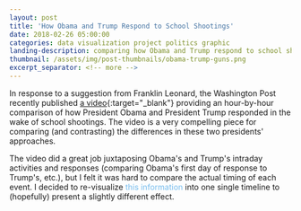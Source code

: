 ```yaml
---
layout: post
title: 'How Obama and Trump Respond to School Shootings'
date: 2018-02-26 05:00:00
categories: data visualization project politics graphic
landing-description: comparing how Obama and Trump respond to school shootings
thumbnail: /assets/img/post-thumbnails/obama-trump-guns.png
excerpt_separator: <!-- more -->
---
```


In response to a suggestion from Franklin Leonard, the Washington Post recently published [a video](https://www.youtube.com/watch?v=uHrvODeA8-E){:target="_blank"} providing an hour-by-hour comparison of how President Obama and President Trump responded in the wake of school shootings. The video is a very compelling piece for comparing (and contrasting) the differences in these two presidents' approaches.

The video did a great job juxtaposing Obama's and Trump's intraday activities and responses (comparing Obama's first day of response to Trump's, etc.), but I felt it was hard to compare the actual timing of each event. I decided to re-visualize <span id="footnote-1" class="footnote">this information</span> into one single timeline to (hopefully) present a slightly different effect.

<!-- more -->

<svg id="d3-obama-trump-gun-response">
</svg>

<style>
#d3-obama-trump-gun-response {
    width: 100%;
    height: 2000px;
}

.footnote {
    color: #77bdee;
    cursor: pointer;
}

.footnote:hover {
    text-decoration: underline;
}

.jBox-Tooltip{
    font-family: 'Yantramanav', 'sans-serif';
    max-width: 300px;
}

text.header {
    font-size: 24px;
    text-anchor: middle;
}

line#center-line {
    stroke: #dadede;
    stroke-width: 2;
}

line.marker-line-day {
    stroke: #dadede;
    stroke-width: 1;
}

line.marker-line {
    stroke: #a4a4a4;
    stroke-width: 1;
}

circle.marker-circle {
    stroke: gray;
    fill: #dadede;
}

text.marker-text-day {
    font-size: 12px;
    text-anchor: middle;
}

text.time-string, text.desc-string {
    font-size: 12px;
}

.time-string.Obama, .desc-string.Obama { text-anchor: end; }
.time-string.Trump, .desc-string.Trump { text-anchor: start; }

.header.Obama, .time-string.Obama { fill: #77bdee; }
.header.Trump, .time-string.Trump { fill: #ff6e6c; }

</style>

<script>
new jBox('Tooltip', {
  attach: '#footnote-1',
  content: "I used transcribed versions of the Washington Post's chyrons for each event's time and description. Some of the descriptions were slightly edited for clarity in this alternate format. Whenever an explicit time was not given (e.g., evening), I used an approximate time."
});

var ot_gun_svg = d3.select("#d3-obama-trump-gun-response");

var margin = {top: 25, right: 15, bottom: 25, left: 15},
    width  = $('#d3-obama-trump-gun-response').width() -  margin.left - margin.right,
    height = $('#d3-obama-trump-gun-response').height() - margin.top - margin.bottom,
    is_mobile = (width >= 470 ? false : true);

var max_hour = 24 * 6 + 8;

var data = [ ];

d3.csv("/assets/data/trump-obama-gun-comp-data.csv", function(d) {
    d.time_approx = +d.time_approx;
    d.hours_into_day = +d.hours_into_day;
    d.days_since_shooting = +d.days_since_shooting;
    d.branch_offset = +d.branch_offset;
    d.first_of_day = +d.first_of_day;
    d.wrap_width = +d.wrap_width;
    d.alt_wrap_width = +d.alt_wrap_width;
    d.event_id = +d.event_id;
    return d;
}, function(error, d) {

    // add headers
    ot_gun_svg.append('text')
        .classed('header', true)
        .classed('Obama', true)
        .attr('x', margin.left + width * 1 / 4 - 10)
        .attr('y', margin.top + 7)
        .attr('wrap-width', 200)
        .attr('alt-wrap-width', 100)
        .text('Obama, Newtown');

    ot_gun_svg.append('text')
        .classed('header', true)
        .classed('Trump', true)
        .attr('x', margin.left + width * 3 / 4 + 10)
        .attr('y', margin.top + 7)
        .attr('wrap-width', 200)
        .attr('alt-wrap-width', 100)
        .text('Trump, Parkland');

    wrap(d3.selectAll('text.header'), (width > 500 ? true : false));

    // add center line
    ot_gun_svg.append('line')
        .attr('id', 'center-line')
        .attr('x1', margin.left + width / 2)
        .attr('x2', margin.left + width / 2)
        .attr('y1', margin.top)
        .attr('y2', margin.top + height);

    // for each day in timeline, add day markers
    for (var i = 0; i < max_hour; i += 24) {
        ot_gun_svg.append('line')
            .classed('marker-line-day', true)
            .attr('x1', margin.left + width * 9 / 20)
            .attr('x2', margin.left + width * 11 / 20)
            .attr('y1', margin.top  + (i / max_hour) * height)
            .attr('y2', margin.top  + (i / max_hour) * height);

        ot_gun_svg.append('rect')
            .classed('marker-text-cover-day', true)
            .attr('x', margin.left + width / 2 - 20)
            .attr('y', margin.top  + (i / max_hour) * height - 8)
            .attr('width', 40)
            .attr('height', 16)
            .style('fill', 'white');

        ot_gun_svg.append('text')
            .classed('marker-text-day', true)
            .attr('x', margin.left + width / 2)
            .attr('y', margin.top  + (i / max_hour) * height + 2)
            .text(i >= 6 * 24 ? 'Later' : 'Day ' + ((i / 24) + 1));
    }

    data = d;
    render_events(data);
});

function draw_marker_line(path) {
    for (var i = 0; i < path.length - 1; i++) {
        ot_gun_svg.append('line')
            .classed('marker-line', true)
            .attr('x1', path[i][0])
            .attr('x2', path[i + 1][0])
            .attr('y1', path[i][1])
            .attr('y2', path[i + 1][1]);
    }
}

function render_events(d) { 
    for (var i = 0; i < d.length; i++) {
        var time_str = "",
            branch_h = margin.top + ((24 * d[i].days_since_shooting + d[i].hours_into_day) / max_hour) * height,
            branch_w = margin.left + width / 2 + (width * (3 + d[i].branch_offset) / 20) * (d[i].obama_trump == "Obama" ? -1 : 1),
            marker_line_path = [[margin.left + width / 2, branch_h], [branch_w, branch_h]];

        // parse time string
        var time_str = "";
        if (d[i].days_since_shooting == 6) {
            time_str == "";
        } else if (d[i].first_of_day == 1) {
            if (d[i].time_approx == 1 && d[i].alt_time_desc.length > 0) time_str = d[i].date + ", " + d[i].alt_time_desc;
            else if (d[i].time_approx == 1) time_str = d[i].date;
            else time_str = d[i].date + ", " + d[i].time;
        } else {
            if (d[i].time_approx == 1 && d[i].alt_time_desc.length > 0) time_str = d[i].alt_time_desc;
            else if (d[i].time_approx == 1) time_str = d[i].date;
            else time_str = d[i].time;
        }

        // adjust branch placement if mobile
        if (is_mobile) {
            if (d[i].event_id == 1) {
                marker_line_path = [[margin.left + width / 2, branch_h],
                                    [margin.left + width / 2 - 20, branch_h],
                                    [margin.left + width / 2 - 20, branch_h - 60],
                                    [margin.left + width * 1.25 / 4, branch_h - 60]];
            } else if (d[i].event_id == 2) {
                marker_line_path = [[margin.left + width / 2, branch_h],
                                    [margin.left + width * .8 / 4, branch_h]]
            } else if (d[i].event_id == 5) {
                marker_line_path = [[margin.left + width / 2, branch_h],
                                    [margin.left + width / 2 - 20, branch_h],
                                    [margin.left + width / 2 - 20, branch_h - 60],
                                    [margin.left + width * 1.5 / 4, branch_h - 60]];
            } else if (d[i].event_id == 7) {
                marker_line_path = [[margin.left + width / 2, branch_h],
                                    [margin.left + width / 2 - 20, branch_h],
                                    [margin.left + width / 2 - 20, branch_h - 60],
                                    [margin.left + width * 1.25 / 4, branch_h - 60]];
            } else if (d[i].event_id == 12) {
                marker_line_path = [[margin.left + width / 2, branch_h],
                                    [margin.left + width / 2 + 20, branch_h],
                                    [margin.left + width / 2 + 20, branch_h - 80],
                                    [margin.left + width * 2.6 / 4, branch_h - 80]];
            } else if (d[i].event_id == 14) { 
                marker_line_path = [[margin.left + width / 2, branch_h],
                                    [margin.left + width / 2 + 30, branch_h],
                                    [margin.left + width / 2 + 30, branch_h - 100],
                                    [margin.left + width * 2.95 / 4, branch_h - 100]];
            } else if (d[i].event_id == 16) { 
                marker_line_path = [[margin.left + width / 2, branch_h],
                                    [margin.left + width / 2 + 10, branch_h],
                                    [margin.left + width / 2 + 10, branch_h + 55],
                                    [margin.left + width * 2.35 / 4, branch_h + 55]];
            } else if (d[i].event_id == 19) {
                marker_line_path = [[margin.left + width / 2, branch_h],
                                    [margin.left + width / 2 + 30, branch_h],
                                    [margin.left + width / 2 + 30, branch_h - 90],
                                    [margin.left + width * 2.7 / 4, branch_h - 90]];
            } else if (d[i].event_id == 20) {
                marker_line_path = [[margin.left + width / 2, branch_h],
                                    [margin.left + width / 2 + 40, branch_h],
                                    [margin.left + width / 2 + 40, branch_h + 70],
                                    [margin.left + width * 3.2 / 4, branch_h + 70]];
            } else if (d[i].event_id == 21) {
                marker_line_path = [[margin.left + width / 2, branch_h],
                                    [margin.left + width / 2 + 10, branch_h],
                                    [margin.left + width / 2 + 10, branch_h + 55],
                                    [margin.left + width * 2.35 / 4, branch_h + 55]];
            }
        }

        // draw branch
        draw_marker_line(marker_line_path);

        // place time description
        ot_gun_svg.append('text')
            .classed('time-string', true)
            .classed(d[i].obama_trump, true)
            .attr('x', marker_line_path[marker_line_path.length - 1][0] + (d[i].obama_trump == "Obama" ? -5 : 5))
            .attr('y', marker_line_path[marker_line_path.length - 1][1] + 3)
            .text(time_str);

        // place marker circle
        ot_gun_svg.append('circle')
            .classed('marker-circle', true)
            .attr('r', 3.5)
            .attr('cx', margin.left + width / 2)
            .attr('cy', branch_h);

        // place description
        if (d[i].days_since_shooting < 6) {
            ot_gun_svg.append('text')
                .classed('desc-string', true)
                .classed(d[i].obama_trump, true)
                .attr('x', marker_line_path[marker_line_path.length - 1][0] + (d[i].obama_trump == "Obama" ? -5 : 5))
                .attr('y', marker_line_path[marker_line_path.length - 1][1] + 18)
                .attr('wrap-width', d[i].wrap_width)
                .attr('alt-wrap-width', d[i].alt_wrap_width)
                .text(d[i].description);
        } else {
            ot_gun_svg.append('text')
                .classed('desc-string', true)
                .classed(d[i].obama_trump, true)
                .attr('x', marker_line_path[marker_line_path.length - 1][0] + (d[i].obama_trump == "Obama" ? -5 : 5))
                .attr('y', marker_line_path[marker_line_path.length - 1][1] + 3)
                .attr('wrap-width', d[i].wrap_width)
                .attr('alt-wrap-width', d[i].alt_wrap_width)
                .text(d[i].description);
        }
    }

    wrap(d3.selectAll('.desc-string'), (width > 630 ? true : false));
}

function wrap(text, wide) {
    text.each(function() {
        var text = d3.select(this),
            words = text.text().split(/\s+/).reverse(),
            word,
            line = [],
            lineNumber = 0,
            lineHeight = 1.1, // ems
            x = text.attr("x"),
            y = text.attr("y"),
            ww = (wide ? text.attr("wrap-width") : text.attr("alt-wrap-width")),
            dy = 0,
            tspan = text.text(null).append("tspan").attr("x", x).attr("y", y).attr("dy", dy + "em");
        while (word = words.pop()) {
            line.push(word);
            tspan.text(line.join(" "));
            if (tspan.node().getComputedTextLength() > ww) {
                line.pop();
                tspan.text(line.join(" "));
                line = [word];
                tspan = text.append("tspan").attr("x", x).attr("y", y).attr("dy", ++lineNumber * lineHeight + dy + "em").text(word);
            }
        }
    });
}

$(window).resize(function() {
    width = $('#d3-obama-trump-gun-response').width() -  margin.left - margin.right;
    
    // move over headers, center line,  and day markers
    d3.select('.header.Obama').attr('x', margin.left + width * 1 / 4);
    d3.select('.header.Trump').attr('x', margin.left + width * 3 / 4);

    if (width >= 470) {
        d3.select('.header.Obama').text("Obama, Newton");
        d3.select('.header.Trump').text("Trump, Parkland");
    } else if (width < 470) {
        d3.select('.header.Obama').text("Obama");
        d3.select('.header.Trump').text("Trump");
    }

    d3.select('#center-line').attr('x1', margin.left + width / 2).attr('x2', margin.left + width / 2);

    d3.selectAll('.marker-line-day').attr('x1', margin.left + width * 9 / 20).attr('x2', margin.left + width * 11 / 20);

    d3.selectAll('.marker-text-cover-day').attr('x', margin.left + width / 2 - 20);

    d3.selectAll('.marker-text-day').attr('x', margin.left + width / 2);

    // re-render events
    d3.selectAll('.marker-line, .marker-circle, .time-string, .desc-string').remove();
    render_events(data);

    // if under 470, enter mobile view
    if (width < 470 & is_mobile == false) {
        is_mobile = true;
    } else if (width >= 470 & is_mobile == true) {
        is_mobile = false;
    }
});
</script>